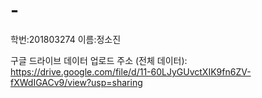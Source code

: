 # -
학번:201803274
이름:정소진

구글 드라이브 데이터 업로드 주소 (전체 데이터): https://drive.google.com/file/d/11-60LJyGUvctXIK9fn6ZV-fXWdIGACv9/view?usp=sharing
